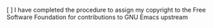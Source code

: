[ ] I have completed the procedure to assign my copyright to the Free Software Foundation for contributions to GNU Emacs upstream


